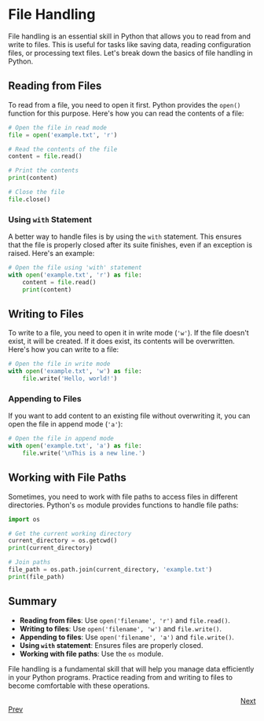 # File Handling

File handling is an essential skill in Python that allows you to read from and write to files. This is useful for tasks like saving data, reading configuration files, or processing text files. Let's break down the basics of file handling in Python.

## Reading from Files

To read from a file, you need to open it first. Python provides the `open()` function for this purpose. Here's how you can read the contents of a file:

```python
# Open the file in read mode
file = open('example.txt', 'r')

# Read the contents of the file
content = file.read()

# Print the contents
print(content)

# Close the file
file.close()
```

### Using `with` Statement

A better way to handle files is by using the `with` statement. This ensures that the file is properly closed after its suite finishes, even if an exception is raised. Here's an example:

```python
# Open the file using 'with' statement
with open('example.txt', 'r') as file:
    content = file.read()
    print(content)
```

## Writing to Files

To write to a file, you need to open it in write mode (`'w'`). If the file doesn't exist, it will be created. If it does exist, its contents will be overwritten. Here's how you can write to a file:

```python
# Open the file in write mode
with open('example.txt', 'w') as file:
    file.write('Hello, world!')
```

### Appending to Files

If you want to add content to an existing file without overwriting it, you can open the file in append mode (`'a'`):

```python
# Open the file in append mode
with open('example.txt', 'a') as file:
    file.write('\nThis is a new line.')
```

## Working with File Paths

Sometimes, you need to work with file paths to access files in different directories. Python's `os` module provides functions to handle file paths:

```python
import os

# Get the current working directory
current_directory = os.getcwd()
print(current_directory)

# Join paths
file_path = os.path.join(current_directory, 'example.txt')
print(file_path)
```

## Summary

- **Reading from files**: Use `open('filename', 'r')` and `file.read()`.
- **Writing to files**: Use `open('filename', 'w')` and `file.write()`.
- **Appending to files**: Use `open('filename', 'a')` and `file.write()`.
- **Using `with` statement**: Ensures files are properly closed.
- **Working with file paths**: Use the `os` module.

File handling is a fundamental skill that will help you manage data efficiently in your Python programs. Practice reading from and writing to files to become comfortable with these operations.

<div style="text-align: right;">
    <a href="8.md">Next</a>
</div>
<div style="text-align: left;">
    <a href="6.md">Prev</a>
</div>